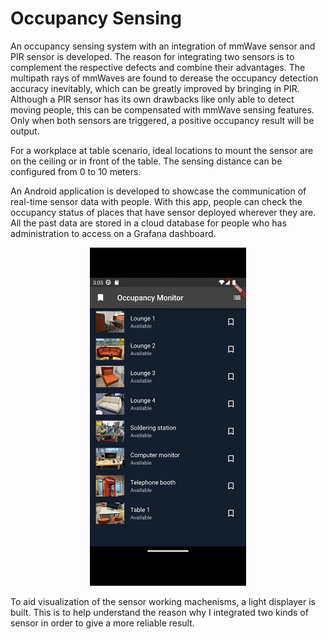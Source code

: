 # Occupancy Sensing
An occupancy sensing system with an integration of mmWave sensor and PIR sensor is developed. The reason for integrating two sensors is to complement the respective defects and combine their advantages. The multipath rays of mmWaves are found to derease the occupancy detection accuracy inevitably, which can be greatly improved by bringing in PIR. Although a PIR sensor has its own drawbacks like only able to detect moving people, this can be compensated with mmWave sensing features. Only when both sensors are triggered, a positive occupancy result will be output. 

For a workplace at table scenario, ideal locations to mount the sensor are on the ceiling or in front of the table. The sensing distance can be configured from 0 to 10 meters. 

An Android application is developed to showcase the communication of real-time sensor data with people. With this app, people can check the occupancy status of places that have sensor deployed wherever they are. All the past data are stored in a cloud database for people who has administration to access on a Grafana dashboard. 

<p align="center">
<img
src="https://github.com/ucfnnbx/occupancy-sensing/blob/main/readme_images/mobile_app.png" width="250">
</p>

To aid visualization of the sensor working machenisms, a light displayer is built. This is to help understand the reason why I integrated two kinds of sensor in order to give a more reliable result. 
